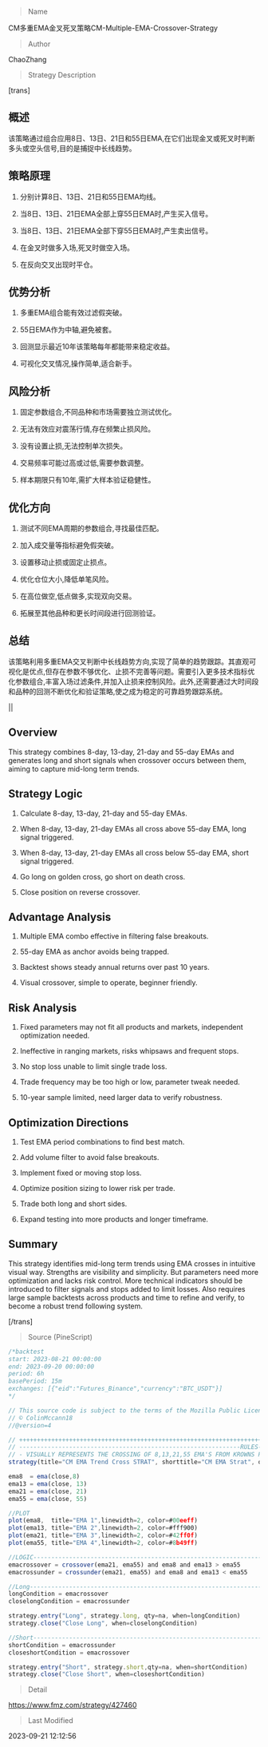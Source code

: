 
> Name

CM多重EMA金叉死叉策略CM-Multiple-EMA-Crossover-Strategy

> Author

ChaoZhang

> Strategy Description

[trans]

## 概述

该策略通过组合应用8日、13日、21日和55日EMA,在它们出现金叉或死叉时判断多头或空头信号,目的是捕捉中长线趋势。

## 策略原理

1. 分别计算8日、13日、21日和55日EMA均线。

2. 当8日、13日、21日EMA全部上穿55日EMA时,产生买入信号。

3. 当8日、13日、21日EMA全部下穿55日EMA时,产生卖出信号。 

4. 在金叉时做多入场,死叉时做空入场。

5. 在反向交叉出现时平仓。

## 优势分析

1. 多重EMA组合能有效过滤假突破。

2. 55日EMA作为中轴,避免被套。 

3. 回测显示最近10年该策略每年都能带来稳定收益。

4. 可视化交叉情况,操作简单,适合新手。

## 风险分析

1. 固定参数组合,不同品种和市场需要独立测试优化。

2. 无法有效应对震荡行情,存在频繁止损风险。

3. 没有设置止损,无法控制单次损失。

4. 交易频率可能过高或过低,需要参数调整。

5. 样本期限只有10年,需扩大样本验证稳健性。

## 优化方向

1. 测试不同EMA周期的参数组合,寻找最佳匹配。

2. 加入成交量等指标避免假突破。

3. 设置移动止损或固定止损点。 

4. 优化仓位大小,降低单笔风险。

5. 在高位做空,低点做多,实现双向交易。

6. 拓展至其他品种和更长时间段进行回测验证。

## 总结

该策略利用多重EMA交叉判断中长线趋势方向,实现了简单的趋势跟踪。其直观可视化是优点,但存在参数不够优化、止损不完善等问题。需要引入更多技术指标优化参数组合,丰富入场过滤条件,并加入止损来控制风险。此外,还需要通过大时间段和品种的回测不断优化和验证策略,使之成为稳定的可靠趋势跟踪系统。

|| 


## Overview

This strategy combines 8-day, 13-day, 21-day and 55-day EMAs and generates long and short signals when crossover occurs between them, aiming to capture mid-long term trends.

## Strategy Logic

1. Calculate 8-day, 13-day, 21-day and 55-day EMAs.

2. When 8-day, 13-day, 21-day EMAs all cross above 55-day EMA, long signal triggered.

3. When 8-day, 13-day, 21-day EMAs all cross below 55-day EMA, short signal triggered.

4. Go long on golden cross, go short on death cross. 

5. Close position on reverse crossover.

## Advantage Analysis

1. Multiple EMA combo effective in filtering false breakouts.

2. 55-day EMA as anchor avoids being trapped.

3. Backtest shows steady annual returns over past 10 years. 

4. Visual crossover, simple to operate, beginner friendly.

## Risk Analysis

1. Fixed parameters may not fit all products and markets, independent optimization needed.

2. Ineffective in ranging markets, risks whipsaws and frequent stops.

3. No stop loss unable to limit single trade loss.

4. Trade frequency may be too high or low, parameter tweak needed.

5. 10-year sample limited, need larger data to verify robustness.

## Optimization Directions

1. Test EMA period combinations to find best match.

2. Add volume filter to avoid false breakouts. 

3. Implement fixed or moving stop loss.

4. Optimize position sizing to lower risk per trade.

5. Trade both long and short sides.

6. Expand testing into more products and longer timeframe.

## Summary

This strategy identifies mid-long term trends using EMA crosses in intuitive visual way. Strengths are visibility and simplicity. But parameters need more optimization and lacks risk control. More technical indicators should be introduced to filter signals and stops added to limit losses. Also requires large sample backtests across products and time to refine and verify, to become a robust trend following system.

[/trans]



> Source (PineScript)

``` javascript
/*backtest
start: 2023-08-21 00:00:00
end: 2023-09-20 00:00:00
period: 6h
basePeriod: 15m
exchanges: [{"eid":"Futures_Binance","currency":"BTC_USDT"}]
*/

// This source code is subject to the terms of the Mozilla Public License 2.0 at https://mozilla.org/MPL/2.0/
// © ColinMccann18
//@version=4

// +++++++++++++++++++++++++++++++++++++++++++++++++++++++++++++++++++++++++++++++++++++++++++++++++++++++++++++++++++++++++++++++++++++++++++++++++
// --------------------------------------------------------------RULES------------------------------------------------------------------------------
// - VISUALLY REPRESENTS THE CROSSING OF 8,13,21,55 EMA'S FROM KROWNS PROGRAM 
strategy(title="CM EMA Trend Cross STRAT", shorttitle="CM EMA Strat", overlay=true)

ema8  = ema(close,8)
ema13 = ema(close, 13)
ema21 = ema(close, 21)
ema55 = ema(close, 55)

//PLOT
plot(ema8,  title="EMA 1",linewidth=2, color=#00eeff)
plot(ema13, title="EMA 2",linewidth=2, color=#fff900)
plot(ema21, title="EMA 3",linewidth=2, color=#42ff0f)
plot(ema55, title="EMA 4",linewidth=2, color=#8b49ff)

//LOGIC---------------------------------------------------------------------------------------------------------------------------------
emacrossover = crossover(ema21, ema55) and ema8 and ema13 > ema55
emacrossunder = crossunder(ema21, ema55) and ema8 and ema13 < ema55

//Long----------------------------------------------------------------------------------------------------------------------------------
longCondition = emacrossover
closelongCondition = emacrossunder

strategy.entry("Long", strategy.long, qty=na, when=longCondition)
strategy.close("Close Long", when=closelongCondition)

//Short----------------------------------------------------------------------------------------------------------------------------------
shortCondition = emacrossunder
closeshortCondition = emacrossover

strategy.entry("Short", strategy.short,qty=na, when=shortCondition)
strategy.close("Close Short", when=closeshortCondition)


```

> Detail

https://www.fmz.com/strategy/427460

> Last Modified

2023-09-21 12:12:56
